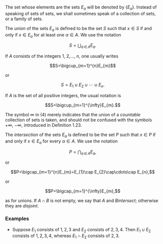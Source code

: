 The set whose elements are the sets $E_{a}$ will be denoted by $\{E_{a}\}$. Instead of speaking of sets of sets, we shall sometimes speak of a collection of sets, or a family of sets.

The _union_ of the sets $E_{a}$ is defined to be the set $S$ such that $x\in S$ if and only if $x\in E_{a}$ for at least one $\alpha\in A$. We use the notation

$$S=\bigcup_{a\,\in\,A}E_{a}.$$

If $A$ consists of the integers $1$, $2$,..., $n$, one usually writes

$$S=\bigcup_{m=1}^{n}E_{m}$$

or

$$S=E_{1}\cup E_{2}\cup\cdots\cup E_{n}.$$

If $A$ is the set of all positive integers, the usual notation is

$$S=\bigcup_{m=1}^{\infty}E_{m}.$$

The symbol $\infty$ in (4) merely indicates that the union of a _countable_ collection of sets is taken, and should not be confused with the symbols $+\infty$, $-\infty$, introduced in Definition 1.23.

The _intersection_ of the sets $E_{a}$ is defined to be the set $P$ such that $x\in P$ if and only if $x\in E_{a}$ for every $\alpha\in A$. We use the notation

$$P=\bigcap_{a\,\in\,A}E_{a},$$

or

$$P=\bigcap_{m=1}^{n}E_{m}=E_{1}\cap E_{2}\cap\cdots\cap E_{n},$$

or

$$P=\bigcap_{m=1}^{\infty}E_{m},$$

as for unions. If $A\cap B$ is not empty, we say that $A$ and $B$_intersect_; otherwise they are _disjoint_.

### Examples

* Suppose $E_{1}$ consists of $1,\,2,\,3$ and $E_{2}$ consists of $2,\,3,\,4$. Then $E_{1}\cup E_{2}$ consists of $1,\,2,\,3,\,4$, whereas $E_{1}\cap E_{2}$ consists of $2,\,3$.